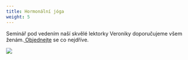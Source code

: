 ```yaml
---
title: Hormonální jóga
weight: 5
---
```

Seminář pod vedením naší skvělé lektorky Veroniky doporučujeme  všem ženám.[ Objednejte](https://vigvam.webooker.eu/) se co nejdříve.

![](/images/uploads/baner_hormonalka-1-.jpg)
